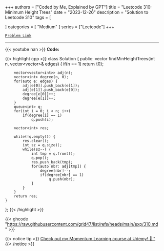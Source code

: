 
+++
authors = ["Coded by Me, Explained by GPT"]
title = "Leetcode 310: Minimum Height Trees"
date = "2023-12-26"
description = "Solution to Leetcode 310"
tags = [
    
]
categories = [
    "Medium"
]
series = ["Leetcode"]
+++



[`Problem Link`](https://leetcode.com/problems/minimum-height-trees/description/)

---
{{< youtube nan >}}
**Code:**

{{< highlight cpp >}}
class Solution {
public:
    vector<int> findMinHeightTrees(int n, vector<vector<int>>& edges) {
        if(n == 1) return {0};
        
        vector<vector<int>> adj(n);
        vector<int> degree(n, 0);
        for(auto e: edges) {
            adj[e[0]].push_back(e[1]);
            adj[e[1]].push_back(e[0]);
            degree[e[0]]++;
            degree[e[1]]++;
        }
        queue<int> q;
        for(int i = 0; i < n; i++)
            if(degree[i] == 1)
                q.push(i);
        
        vector<int> res;
        
        while(!q.empty()) {
            res.clear();
            int sz = q.size();
            while(sz--) {
                int tmp = q.front();
                q.pop();
                res.push_back(tmp);
                for(auto nbr: adj[tmp]) {
                    degree[nbr]--;
                    if(degree[nbr] == 1)
                        q.push(nbr);
                }
            }
        }
        return res;
    }
};
{{< /highlight >}}

{{< ghcode "https://raw.githubusercontent.com/grid47/list/refs/heads/main/exp/310.md" >}}

{{< notice tip >}}
[Check out my Momentum Learning course at Udemy! 🚀 "](https://www.udemy.com/course/blind-75-the-data-structures-and-algorithms-essentials/)
{{< /notice >}}

